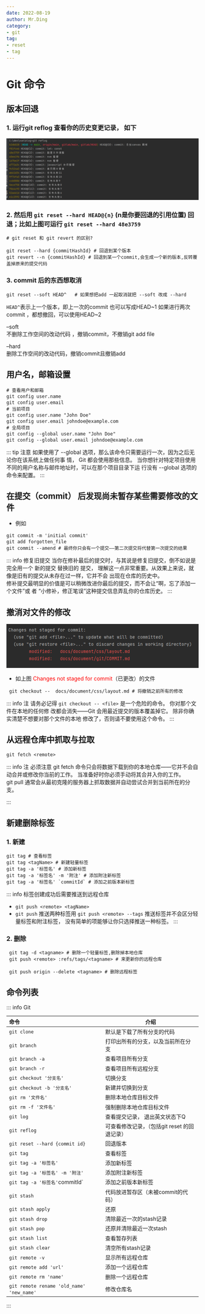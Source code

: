 ```yaml
---
date: 2022-08-19
author: Mr.Ding
category:
- git
tag:
- reset
- tag
---
```


# Git 命令

## 版本回退

### 1. 运行git reflog 查看你的历史变更记录， 如下

![这是图片](./img/img.png "图1")

### 2. 然后用 `git reset --hard HEAD@{n}` (n是你要回退的引用位置) 回退；比如上图可运行 `git reset --hard 48e3759`

```shell
# git reset 和 git revert 的区别?

git reset --hard {commitHashId} # 回退到某个版本 
git revert --n {commitHashId} # 回退到某一个commit,会生成一个新的版本,反转覆盖掉原来的提交代码
```

### 3. commit 后的东西想取消

```shell
git reset --soft HEAD^   # 如果想把add 一起取消就把 --soft 改成 --hard
```

`HEAD^`表示上一个版本，即上一次的commit 也可以写成HEAD~1 如果进行两次commit ，都想撤回，可以使用HEAD~2  

–soft  
不删除工作空间的改动代码 ，撤销commit，不撤销git add file  

–hard  
删除工作空间的改动代码，撤销commit且撤销add  

## 用户名，邮箱设置

```shell
# 查看用户和邮箱
git config user.name
git config user.email
# 当前项目
git config user.name "John Doe"
git config user.email johndoe@example.com
# 全局项目
git config --global user.name "John Doe"
git config --global user.email johndoe@example.com
```

::: tip 注意
如果使用了 --global 选项，那么该命令只需要运行一次，因为之后无论你在该系统上做任何事
情， Git 都会使用那些信息。 当你想针对特定项目使用不同的用户名称与邮件地址时，可以在那个项目目录下运
行没有 --global 选项的命令来配置。
:::

## 在提交（commit） 后发现尚未暂存某些需要修改的文件

- 例如

```shell
git commit -m 'initial commit'
git add forgotten_file
git commit --amend # 最终你只会有一个提交——第二次提交将代替第一次提交的结果
```

::: info 修复旧提交
当你在修补最后的提交时，与其说是修复旧提交，倒不如说是完全用一个 新的提交 替换旧的
提交， 理解这一点非常重要。从效果上来说，就像是旧有的提交从未存在过一样，它并不会
出现在仓库的历史中。<br/>
修补提交最明显的价值是可以稍微改进你最后的提交，而不会让“啊，忘了添加一个文件”或
者 “小修补，修正笔误”这种提交信息弄乱你的仓库历史。
:::

## 撤消对文件的修改

![Alt](./img/img_1.png "图片标题")

- 如上图 <span style="color: red">Changes not staged for commit</span>（已更改）的文件

```shell
 git checkout --  docs/document/css/layout.md # 将撤销之前所有的修改
```

::: info 注
请务必记得 `git checkout -- <file>` 是一个危险的命令。 你对那个文件在本地的任何修
改都会消失——Git 会用最近提交的版本覆盖掉它。 除非你确实清楚不想要对那个文件的本地
修改了，否则请不要使用这个命令。
:::

## 从远程仓库中抓取与拉取

```shell
git fetch <remote>
```

::: info 注
必须注意 git fetch 命令只会将数据下载到你的本地仓库——它并不会自动合并或修改你当前的工作。 当准备好时你必须手动将其合并入你的工作。<br/>
git pull 通常会从最初克隆的服务器上抓取数据并自动尝试合并到当前所在的分支。

:::

## 新建删除标签

### 1. 新建

```shell
git tag # 查看标签
git tag <tagName> # 新建轻量标签
git tag -a '标签名' # 添加新标签
git tag -a '标签名' -m '附注' # 添加附注新标签
git tag -a '标签名' `commitId` # 添加之前版本新标签
```

::: info 标签创建成功后需要推送到远程仓库

- `git push <remote> <tagName>`
- `git push` 推送两种标签用 `git push <remote> --tags` 推送标签并不会区分轻量标签和附注标签， 没有简单的项能够让你只选择推送一种标签。
:::

### 2. 删除

```shell
 git tag -d <tagname> # 删除一个轻量标签,删除掉本地仓库
 git push <remote> :refs/tags/<tagname> # 来更新你的远程仓库
 
 git push origin --delete <tagname> # 删除远程标签
```

## 命令列表

::: info Git

| 命令 |  介绍 |
|:-----|------|
|`git clone` |默认是下载了所有分支的代码|
|`git branch` |打印出所有的分支，以及当前所在分支|
|`git branch -a` |查看项目所有分支|
|`git branch -r` |查看项目所有远程分支|
|`git checkout '分支名'` |切换分支|
|`git checkout -b '分支名'` |新建并切换到分支|
|`git rm '文件名'` |删除本地仓库目标文件|
|`git rm -f '文件名'` |强制删除本地仓库目标文件|
|`git log` |查看提交记录， 退出英文状态下Q|
|`git reflog` |可查看修改记录，（包括git reset 的回退记录）|
|`git reset --hard {commit id}`  |回退版本|
|`git tag`  |查看标签|
|`git tag -a '标签名'`  |添加新标签|
|`git tag -a '标签名' -m '附注'`  |添加附注新标签|
|`git tag -a '标签名'`commitId`  |添加之前版本新标签|
|`git stash`  |代码放进暂存区（未被commit的代码）|
|`git stash apply` |还原|
|`git stash drop` |清除最近一次的stash记录|
|`git stash pop` |还原并清除最近一次stash|
|`git stash list` |查看暂存列表|
|`git stash clear` |清空所有stash记录|
|`git remote -v`  |显示所有远程仓库|
|`git remote add 'url'`   |添加一个远程仓库|
|`git remote rm 'name'`   |删除一个远程仓库|
|`git remote rename 'old_name' 'new_name'`   |修改仓库名|

:::

